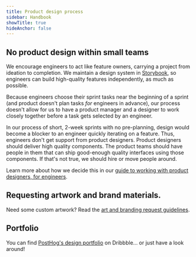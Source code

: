 ```yaml
---
title: Product design process
sidebar: Handbook
showTitle: true
hideAnchor: false
---
```


## No product design within small teams

We encourage engineers to act like feature owners, carrying a project from ideation to completion. We maintain a design system in [Storybook](https://storybook.posthog.net/), so engineers can build high-quality features independently, as much as possible.

Because engineers choose their sprint tasks near the beginning of a sprint (and product doesn't plan tasks _for_ engineers in advance), our process doesn't allow for us to have a product manager and a designer to work closely together before a task gets selected by an engineer.

In our process of short, 2-week sprints with no pre-planning, design would become a blocker to an engineer quickly iterating on a feature. Thus, engineers don't get support from product designers. Product designers should deliver high quality components. The product teams should have people in them that can ship good-enough quality interfaces using those components. If that's not true, we should hire or move people around.

Learn more about how we decide this in our [guide to working with product designers, for engineers](/handbook/engineering/product-design).


## Requesting artwork and brand materials.

Need some custom artwork? Read the [art and branding request guidelines](/handbook/words-and-pictures/art-requests). 

## Portfolio

You can find [PostHog's design portfolio](https://dribbble.com/posthog) on Dribbble... or just have a look around!
